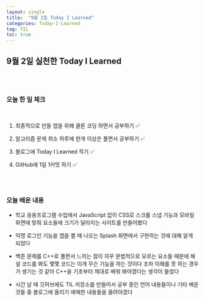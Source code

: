 ```yaml
---
layout: single
title:  "9월 2일 Today I Learned"
categories: Today-I-Learned
tag: TIL
toc: true
---
```


## 9월 2일 실천한 Today I Learned

<br><br>

### 오늘 한 일 체크
<br>

1. 최종적으로 만들 앱을 위해 클론 코딩 하면서 공부하기 ✅
        
2. 알고리즘 문제 최소 하루에 한개 이상은 풀면서 공부하기 ✅

3. 블로그에 Today I Learned 적기 ✅

4. GitHub에 1일 1커밋 하기 ✅

<br><br>

### 오늘 배운 내용

* 학교 응용프로그램 수업에서 JavaScript 없이 CSS로
스크롤 스냅 기능과 모바일 화면에 맞춰 요소들에 크기가 달라지는
사이트를 만들어봤다

* 익명 로그인 기능을 앱을 켤 때 나오는 Splash 화면에서 구현하는 것에 대해 알게 되었다 

* 백준 문제를 C++로 풀면서 느끼는 점이 자꾸 문법적으로 모르는
요소들 때문에 해설 코드를 봐도 몇몇 코드는 이게 무슨 기능을 하는
것이다 조차 이해를 못 하는 경우가 생기는 것 같아 C++을 기초부터
제대로 배워 봐야겠다는 생각이 들었다

* 시간 날 때 깃허브에도 TIL 저장소를 만들어서 공부 중인 언어 내용들이나 기타 배운 것들 중 블로그에 올리기 애매한 내용들을 올려야겠다
